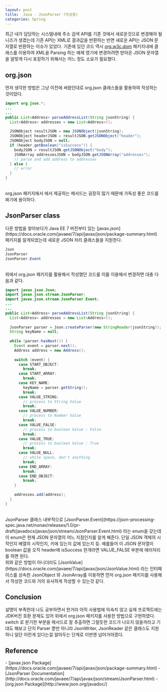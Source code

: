 ```yaml
---
layout: post
title:  Java - JsonParser (작성중)
categories: Spring
---
```


최근 내가 담당하는 시스템내에 주소 검색 API를 기존 것에서 새로운것으로 변경해야 될 니즈가 생겼는데 기존 API는 XML로 결과값을 반환하는 반면 새로운 API는 JSON 문자열로 반환하는 이슈가 있었다. 기존에 있던 코드 역시 [org.w3c.dom](http://docs.oracle.com/javase/7/docs/api/org/w3c/dom/package-summary.html) 패키지내에 클래스를 이용하여 XML을 Parsing 하는 예제 였기에 변경하려면 받아온 JSON 문자열을 알맞게 다시 포장하기 위해서는 어느 정도 소요가 필요했다.
<br>
<h2>org.json</h2>
먼저 생각한 방법은 그냥 이전에 써왔던대로 org.json 클래스들을 활용하여 작성하는 것이었다.

```java
import org.json.*;
...
...
public List<Address> parseAddressList(String jsonString) {
  List<Address> addresses = new List<Address>();
  
  JSONObject resultJSON = new JSONObject(jsonString);
  JSONObject headerJSON = resultJSON.getJSONObject("header");
  JSONObject bodyJSON = null;
  if (header.getBoolean("isSuccess")) {
    bodyJSON = resultJSON.getJSONObject("body");
    JSONArray addressesJSON = bodyJSON.getJSONArray("addresses");
    // parse and add address to addresses
  } else {
    // error 
  }
}
```
<br>
org.json 패키지에서 에서 제공하는 메서드는 굉장히 많기 때문에 가독성 좋은 코드를 짜기에 용이하다. 

<br>
<h2>JsonParser class</h2>
다른 방법을 찾아보다가 Java EE 7 버전부터 있는 [javax.json](https://docs.oracle.com/javaee/7/api/javax/json/package-summary.html) 패키지를 알게되었는데 새로운 JSON 처리 클래스들을 지원한다. <br>

```java
Json
JsonParser
JsonParser.Event
```
<br>
위에서 org.json 패키지를 활용해서 작성했던 코드를 이를 이용해서 변경하면 대충 다음과 같다.

```java
import javax.json.Json;
import javax.json.stream.JsonParser;
import javax.json.stream.JsonParser.Event;
...
...
public List<Address> parseAddressList(String jsonString) {
  List<Address> addresses = new List<Address>();
  
  JsonParser parser = Json.createParser(new StringReader(jsonString));
  String keyName = null;
  
  while (parser.hasNext()) {
    Event event = parser.next();
    Address address = new Address();
    
    switch (event) {
      case START_OBJECT:
        break;
      case START_ARRAY:
        break;
      case KEY_NAME:
        keyName = parser.getString();
        break;
      case VALUE_STRING:
        // process to String Value
        break;
      case VALUE_NUMBER:
        // process to Number Value
        break;
      case VALUE_FALSE:
        // process to boolean Value : False
        break;
      case VALUE_TRUE:
        // process to boolean Value : True
        break;
      case VALUE_NULL:
        // white space, don't anything
        break;
      case END_ARRAY:
        break;
      case END_OBJECT:
        break;
    }
    
    addresses.add(address);
  }
}
```
<br>
JsonParser 클래스 내부적으로 [JsonParser.Event](https://json-processing-spec.java.net/nonav/releases/1.0/pr-draft/javadocs/javax/json/stream/JsonParser.Event.html) 라는 enum을 갖는데 이 enum은 현재 JSON 문자열의 어느 지점인지를 알게 해준다. 단일 JSON 객체의 시작인지 배열의 시작인지, 키에 있는지 값에 있는지 등. 예를들어 이 JSON 문자열이 boolean 값을 오직 header에 isSuccess 한개라면 VALUE_FALSE 부분에 에러처리를 하면 된다. <br>
위와 같은 방법이 아니더라도 [JsonValue](https://docs.oracle.com/javaee/7/api/javax/json/JsonValue.html) 라는 인터페이스를 상속한 JsonObject 와 JsonArray를 이용하면 먼저 org.json 패키지를 사용해서 작성한 코드와 거의 유사하게 작성할 수 있는것 같다.

<br>
<h2>Conclusion</h2>
설명이 부족한데 나도 공부하면서 한거라 아직 사용법에 익숙치 않고 실제 프로젝트에는 JDK버전 호환 문제도 있어 위에서 org.json 패키지를 사용한 방법으로 구현하였다. switch 로 분기한 부분을 메서드로 잘 추출하면 그럴듯한 코드가 나오지 않을까라고 기대도 해보고 단지 Parser 뿐만 아니라 JsonWriter, JsonReader 같은 클래스도 지원하니 일단 이런게 있다는걸 알아두는 단계로 이번엔 넘어가야겠다.

<h2>Reference</h2>
- [javax.json Package](https://docs.oracle.com/javaee/7/api/javax/json/package-summary.html)
- [JsonParser Documentation](http://docs.oracle.com/javaee/7/api/javax/json/stream/JsonParser.html)
- [org.json Package](http://www.json.org/javadoc/)
